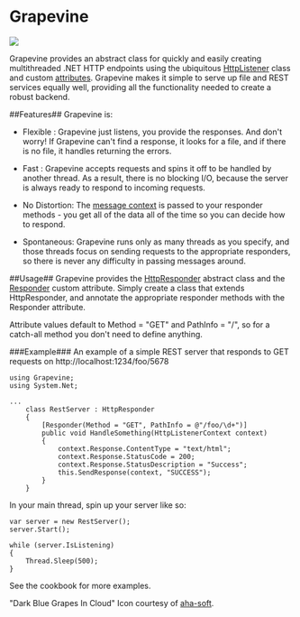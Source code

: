 Grapevine
=========

![](https://raw.github.com/scottoffen/Grapevine/master/grapevine.png)

Grapevine provides an abstract class for quickly and easily creating multithreaded .NET HTTP endpoints using the ubiquitous [HttpListener](http://msdn.microsoft.com/en-us/library/vstudio/system.net.httplistener(v=vs.100)) class and custom [attributes](http://msdn.microsoft.com/en-us/library/sw480ze8.aspx).  Grapevine makes it simple to serve up file and REST services equally well, providing all the functionality needed to create a robust backend.

##Features##
Grapevine is:

- Flexible : Grapevine just listens, you provide the responses.  And don't worry! If Grapevine can't find a response, it looks for a file, and if there is no file, it handles returning the errors.

- Fast : Grapevine accepts requests and spins it off to be handled by another thread.  As a result, there is no blocking I/O, because the server is always ready to respond to incoming requests.

- No Distortion: The [message context](http://msdn.microsoft.com/en-us/library/vstudio/system.net.httplistenercontext(v=vs.110).aspx) is passed to your responder methods - you get all of the data all of the time so you can decide how to respond.

- Spontaneous: Grapevine runs only as many threads as you specify, and those threads focus on sending requests to the appropriate responders, so there is never any difficulty in passing messages around.


##Usage##
Grapevine provides the [HttpResponder](https://github.com/scottoffen/Grapevine/blob/master/HttpResponder.cs) abstract class and the [Responder](https://github.com/scottoffen/Grapevine/blob/master/Responder.cs) custom attribute.  Simply create a class that extends HttpResponder, and annotate the appropriate responder methods with the Responder attribute.

Attribute values default to Method = "GET" and PathInfo = "/", so for a catch-all method you don't need to define anything.

###Example###
An example of a simple REST server that responds to GET requests on http://localhost:1234/foo/5678

    using Grapevine;
    using System.Net;

    ...
        class RestServer : HttpResponder
        {
            [Responder(Method = "GET", PathInfo = @"/foo/\d+")]
            public void HandleSomething(HttpListenerContext context)
            {
                context.Response.ContentType = "text/html";
                context.Response.StatusCode = 200;
                context.Response.StatusDescription = "Success";
                this.SendResponse(context, "SUCCESS");
            }
        }

In your main thread, spin up your server like so:

    var server = new RestServer();
    server.Start();

    while (server.IsListening)
    {
        Thread.Sleep(500);
    }

See the cookbook for more examples.


"Dark Blue Grapes In Cloud" Icon courtesy of [aha-soft](http://www.aha-soft.com/free-icons/free-dark-blue-cloud-icons/).